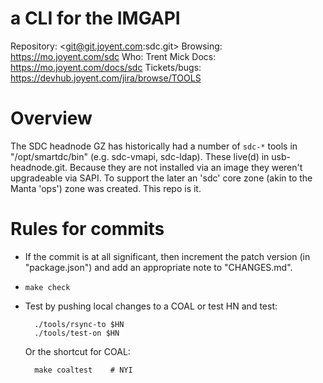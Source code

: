 <!--
    This Source Code Form is subject to the terms of the Mozilla Public
    License, v. 2.0. If a copy of the MPL was not distributed with this
    file, You can obtain one at http://mozilla.org/MPL/2.0/.
-->

<!--
    Copyright (c) 2014, Joyent, Inc.
-->

# a CLI for the IMGAPI

Repository: <git@git.joyent.com:sdc.git>
Browsing: <https://mo.joyent.com/sdc>
Who: Trent Mick
Docs: <https://mo.joyent.com/docs/sdc>
Tickets/bugs: <https://devhub.joyent.com/jira/browse/TOOLS>


# Overview

The SDC headnode GZ has historically had a number of `sdc-*` tools in
"/opt/smartdc/bin" (e.g. sdc-vmapi, sdc-ldap). These live(d) in
usb-headnode.git. Because they are not installed via an image they
weren't upgradeable via SAPI. To support the later an 'sdc' core
zone (akin to the Manta 'ops') zone was created. This repo is it.


# Rules for commits

- If the commit is at all significant, then increment the patch
  version (in "package.json") and add an appropriate note to
  "CHANGES.md".

- `make check`

- Test by pushing local changes to a COAL or test HN and test:

        ./tools/rsync-to $HN
        ./tools/test-on $HN

  Or the shortcut for COAL:

        make coaltest    # NYI

